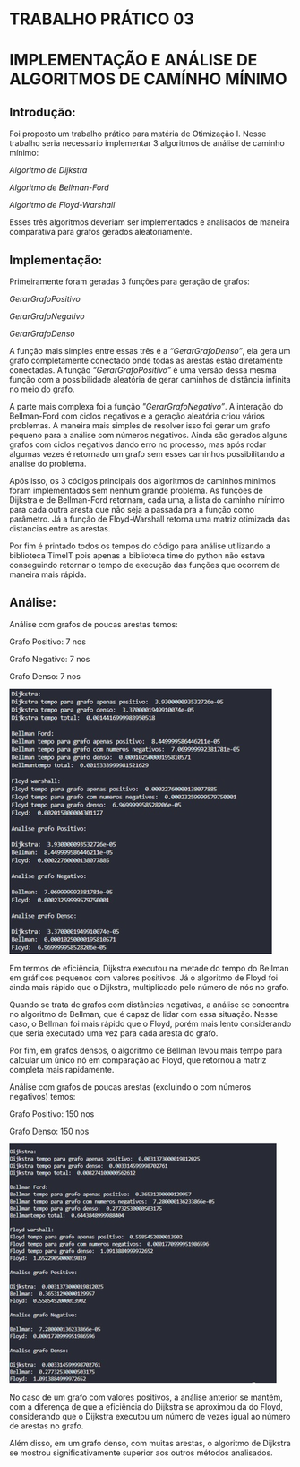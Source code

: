 # TRABALHO PRÁTICO 03  

# IMPLEMENTAÇÃO E ANÁLISE DE ALGORITMOS DE CAMÍNHO MÍNIMO 

 

## Introdução: 
 
Foi proposto um trabalho prático para matéria de Otimização I. Nesse trabalho seria necessario implementar 3 algoritmos de análise de caminho mínimo: 

 

*Algoritmo de Dijkstra*

*Algoritmo de Bellman-Ford*  

*Algoritmo de Floyd-Warshall* 

 

Esses três algoritmos deveriam ser implementados e analisados de maneira comparativa para grafos gerados aleatoriamente. 

 

 

## Implementação: 

Primeiramente foram geradas 3 funções para geração de grafos: 
 
*GerarGrafoPositivo* 

*GerarGrafoNegativo* 

*GerarGrafoDenso*

A função mais simples entre essas três é a *“GerarGrafoDenso”*, ela gera um grafo completamente conectado onde todas as arestas estão diretamente conectadas. A função *“GerarGrafoPositivo”* é uma versão dessa mesma função com a possibilidade aleatória de gerar caminhos de distância infinita no meio do grafo.  

A parte mais complexa foi a função *"GerarGrafoNegativo”*. A interação do Bellman-Ford com ciclos negativos e a geração aleatória criou vários problemas. A maneira mais simples de resolver isso foi gerar um grafo pequeno para a análise com números negativos. Ainda são gerados alguns grafos com ciclos negativos dando erro no processo, mas após rodar algumas vezes é retornado um grafo sem esses caminhos possibilitando a análise do problema.

Após isso, os 3 códigos principais dos algoritmos de caminhos mínimos foram implementados sem nenhum grande problema. As funções de Dijkstra e de Bellman-Ford retornam, cada uma, a lista do caminho mínimo para cada outra aresta que não seja a passada pra a função como parâmetro. Já a função de Floyd-Warshall retorna uma matriz otimizada das distancias entre as arestas. 

Por fim é printado todos os tempos do código para análise utilizando a biblioteca TimeIT pois apenas a biblioteca time do python não estava conseguindo retornar o tempo de execução das funções que ocorrem de maneira mais rápida. 

 

## Análise: 

Análise com grafos de poucas arestas temos: 

Grafo Positivo: 7 nos 

Grafo Negativo: 7 nos 

Grafo Denso: 7 nos 

 

![Grafo Pequeno](imagens\GrafoPequeno.jpeg)

 

Em termos de eficiência, Dijkstra executou na metade do tempo do Bellman em gráficos pequenos com valores positivos. Já o algoritmo de Floyd foi ainda mais rápido que o Dijkstra, multiplicado pelo número de nós no grafo. 

  

Quando se trata de grafos com distâncias negativas, a análise se concentra no algoritmo de Bellman, que é capaz de lidar com essa situação. Nesse caso, o Bellman foi mais rápido que o Floyd, porém mais lento considerando que seria executado uma vez para cada aresta do grafo. 

  

Por fim, em grafos densos, o algoritmo de Bellman levou mais tempo para calcular um único nó em comparação ao Floyd, que retornou a matriz completa mais rapidamente. 

 

Análise com grafos de poucas arestas (excluindo o com números negativos) temos: 

Grafo Positivo: 150 nos 

Grafo Denso:   150 nos 

 
![Grafo Grande](imagens\GrafoGrande.jpeg)


No caso de um grafo com valores positivos, a análise anterior se mantém, com a diferença de que a eficiência do Dijkstra se aproximou da do Floyd, considerando que o Dijkstra executou um número de vezes igual ao número de arestas no grafo. 

Além disso, em um grafo denso, com muitas arestas, o algoritmo de Dijkstra se mostrou significativamente superior aos outros métodos analisados. 